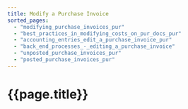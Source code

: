 ```yaml
---
title: Modify a Purchase Invoice
sorted_pages:
  - "modifying_purchase_invoices_pur"
  - "best_practices_in_modifying_costs_on_pur_docs_pur"
  - "accounting_entries_edit_a_purchase_invoice_pur"
  - "back_end_processes_-_editing_a_purchase_invoice"
  - "unposted_purchase_invoices_pur"
  - "posted_purchase_invoices_pur"
---
```

# {{page.title}}
